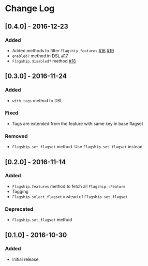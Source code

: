# Change Log

## [0.4.0] - 2016-12-23

### Added

- Added methods to filter `Flagship.features` [#16](https://github.com/yuya-takeyama/flagship/pull/16) [#19](https://github.com/yuya-takeyama/flagship/pull/19)
- `enabled?` method in DSL [#17](https://github.com/yuya-takeyama/flagship/pull/17)
- `Flagship.disabled?` method [#18](https://github.com/yuya-takeyama/flagship/pull/18)

## [0.3.0] - 2016-11-24

### Added

- `with_tags` method to DSL

### Fixed

- Tags are extended from the feature with same key in base flagset

### Removed

- `Flagship.set_flagset` method. Use `Flagship.set_flagset` instead

## [0.2.0] - 2016-11-14

### Added

- `Flagship.features` method to fetch all `Flagship::Feature`
- Tagging
- `Flagship.select_flagset` instead of `Flagship.set_flagset`

### Deprecated

- `Flagship.set_flagset` method

## [0.1.0] - 2016-10-30

### Added

- Initial release
